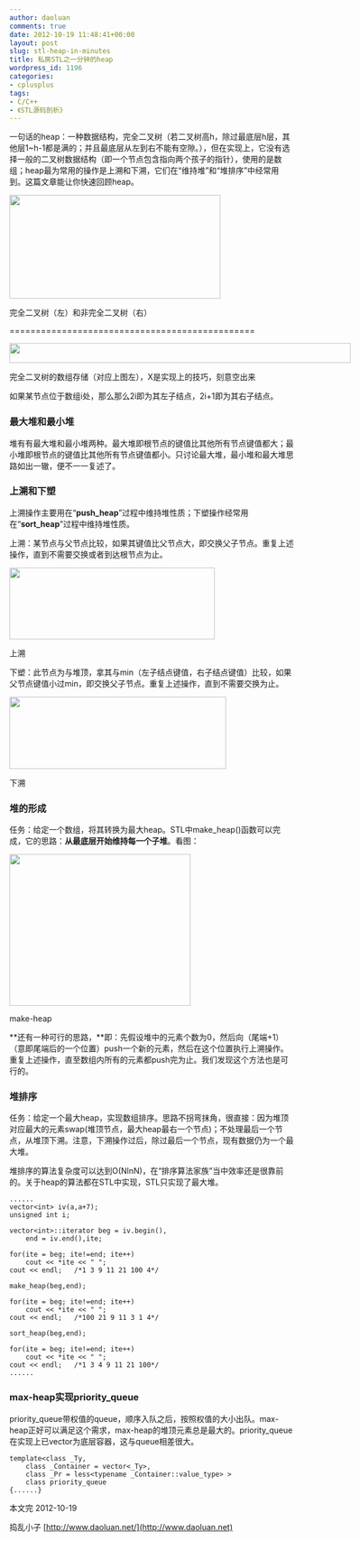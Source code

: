 ```yaml
---
author: daoluan
comments: true
date: 2012-10-19 11:48:41+00:00
layout: post
slug: stl-heap-in-minutes
title: 私房STL之一分钟的heap
wordpress_id: 1196
categories:
- cplusplus
tags:
- C/C++
- 《STL源码剖析》
---
```


一句话的heap：一种数据结构，完全二叉树（若二叉树高h，除过最底层h层，其他层1~h-1都是满的；并且最底层从左到右不能有空隙。），但在实现上，它没有选择一般的二叉树数据结构（即一个节点包含指向两个孩子的指针），使用的是数组；heap最为常用的操作是上溯和下溯，它们在“维持堆”和“堆排序”中经常用到。这篇文章能让你快速回顾heap。

<div id="attachment_1197" class="wp-caption aligncenter" style="width: 384px"><a href="http://daoluan.net/blog/stl-heap-in-minutes/complete-binary-tree/" rel="attachment wp-att-1197"><img class=" wp-image-1197 " title="complete-binary-tree" src="http://daoluan.net/blog/wp-content/uploads/2012/10/complete-binary-tree.jpg" alt="" width="374" height="184"></a><p class="wp-caption-text">完全二叉树（左）和非完全二叉树（右）</p></div>



===============================================




<div id="attachment_1198" class="wp-caption aligncenter" style="width: 615px"><a href="http://daoluan.net/blog/stl-heap-in-minutes/complete-binary-tree-in-array/" rel="attachment wp-att-1198"><img class="size-full wp-image-1198" title="complete-binary-tree-in-array" src="http://daoluan.net/blog/wp-content/uploads/2012/10/complete-binary-tree-in-array.jpg" alt="" width="605" height="35"></a><p class="wp-caption-text">完全二叉树的数组存储（对应上图左），X是实现上的技巧，刻意空出来</p></div>

如果某节点位于数组i处，那么那么2i即为其左子结点，2i+1即为其右子结点。


### 最大堆和最小堆


堆有有最大堆和最小堆两种。最大堆即根节点的键值比其他所有节点键值都大；最小堆即根节点的键值比其他所有节点键值都小。只讨论最大堆，最小堆和最大堆思路如出一辙，便不一一复述了。


### 上溯和下塑


上溯操作主要用在“**push_heap**”过程中维持堆性质；下塑操作经常用在“**sort_heap**”过程中维持堆性质。

上溯：某节点与父节点比较，如果其键值比父节点大，即交换父子节点。重复上述操作，直到不需要交换或者到达根节点为止。

<div id="attachment_1211" class="wp-caption aligncenter" style="width: 374px"><a href="http://daoluan.net/blog/stl-heap-in-minutes/percolate-up/" rel="attachment wp-att-1211"><img class=" wp-image-1211 " title="percolate-up" src="http://daoluan.net/blog/wp-content/uploads/2012/10/percolate-up.jpg" alt="" width="364" height="127"></a><p class="wp-caption-text">上溯</p></div>

下塑：此节点为与堆顶，拿其与min（左子结点键值，右子结点键值）比较，如果父节点键值小过min，即交换父子节点。重复上述操作，直到不需要交换为止。

<div id="attachment_1212" class="wp-caption aligncenter" style="width: 394px"><a href="http://daoluan.net/blog/stl-heap-in-minutes/percolate-down/" rel="attachment wp-att-1212"><img class=" wp-image-1212 " title="percolate-down" src="http://daoluan.net/blog/wp-content/uploads/2012/10/percolate-down.jpg" alt="" width="384" height="128"></a><p class="wp-caption-text">下溯</p></div>


### 堆的形成


任务：给定一个数组，将其转换为最大heap。STL中make_heap()函数可以完成，它的思路：**从最底层开始维持每一个子堆**。看图：

<div id="attachment_1213" class="wp-caption aligncenter" style="width: 331px"><a href="http://daoluan.net/blog/stl-heap-in-minutes/make-heap/" rel="attachment wp-att-1213"><img class=" wp-image-1213 " title="make-heap" src="http://daoluan.net/blog/wp-content/uploads/2012/10/make-heap.jpg" alt="" width="321" height="269"></a><p class="wp-caption-text">make-heap</p></div>

**还有一种可行的思路，**即：先假设堆中的元素个数为0，然后向（尾端+1）（意即尾端后的一个位置）push一个新的元素，然后在这个位置执行上溯操作。重复上述操作，直至数组内所有的元素都push完为止。我们发现这个方法也是可行的。


### 堆排序


任务：给定一个最大heap，实现数组排序。思路不拐弯抹角，很直接：因为堆顶对应最大的元素swap(堆顶节点，最大heap最右一个节点)；不处理最后一个节点，从堆顶下溯。注意，下溯操作过后，除过最后一个节点，现有数据仍为一个最大堆。

堆排序的算法复杂度可以达到O(NlnN)，在“排序算法家族”当中效率还是很靠前的。关于heap的算法都在STL<algorithm>中实现，STL只实现了最大堆。

    
    ......
    vector<int> iv(a,a+7);
    unsigned int i;
    
    vector<int>::iterator beg = iv.begin(),
    	end = iv.end(),ite;
    
    for(ite = beg; ite!=end; ite++)
    	cout << *ite << " ";
    cout << endl;	/*1 3 9 11 21 100 4*/
    
    make_heap(beg,end);
    
    for(ite = beg; ite!=end; ite++)
    	cout << *ite << " ";
    cout << endl;	/*100 21 9 11 3 1 4*/
    
    sort_heap(beg,end);
    
    for(ite = beg; ite!=end; ite++)
    	cout << *ite << " ";
    cout << endl;	/*1 3 4 9 11 21 100*/
    ......




### max-heap实现priority_queue


priority_queue带权值的queue，顺序入队之后，按照权值的大小出队。max-heap正好可以满足这个需求，max-heap的堆顶元素总是最大的。priority_queue在实现上已vector为底层容器，这与queue相差很大。

    
    template<class _Ty,
    	class _Container = vector<_Ty>,
    	class _Pr = less<typename _Container::value_type> >
    	class priority_queue
    {......}


本文完 2012-10-19

捣乱小子 [http://www.daoluan.net/](http://www.daoluan.net)
